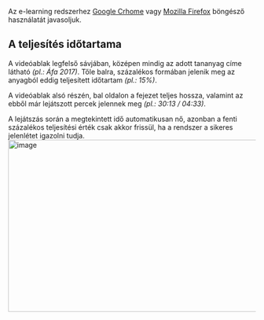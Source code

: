 Az e-learning redszerhez [Google Crhome](https://www.google.com/chrome/) vagy [Mozilla Firefox](https://www.mozilla.org/hu/firefox/new/) böngésző használatát javasoljuk.
## A teljesítés időtartama

A videóablak legfelső sávjában, középen mindig az adott tananyag címe látható *(pl.: Áfa 2017)*. Tőle balra, százalékos formában jelenik meg az anyagból eddig teljesített időtartam *(pl.: 15%)*.

A videóablak alsó részén, bal oldalon a fejezet teljes hossza, valamint az ebből már lejátszott percek jelennek meg *(pl.: 30:13 / 04:33)*.

A lejátszás során a megtekintett idő automatikusan nő, azonban a fenti százalékos teljesítési érték csak akkor frissül, ha a rendszer a sikeres jelenlétet igazolni tudja.
<img width="700" height="350" alt="image" src="https://github.com/user-attachments/assets/f2ccdd08-a2f4-4cc4-97f9-21cbf758cc1a" />
